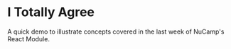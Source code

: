 # I Totally Agree

A quick demo to illustrate concepts covered in the last week of NuCamp's React Module.
